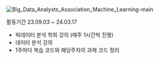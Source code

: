 ![Big_Data_Analysts_Association_Machine_Learning-main](https://github.com/user-attachments/assets/a1afa089-9cd0-4838-995a-9b942c0eb5e2)


활동기간
23.09.03 ~ 24.03.17

- 빅데이터 분석 학회 강의 (매주 1시간씩 진행)
- 데이터 분석 강의
- 1주마다 복습 코드와 해당주차의 과제 코드 정리
